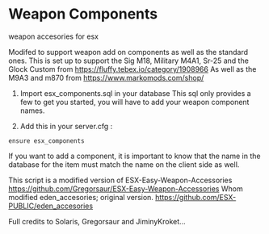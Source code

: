 # Weapon Components
weapon accesories for esx

Modifed to support weapon add on components as well as the standard ones.
This is set up to support the Sig M18, Military M4A1, Sr-25 and the Glock Custom from https://fluffy.tebex.io/category/1908966
As well as the M9A3 and m870 from https://www.markomods.com/shop/

1) Import esx_components.sql in your database
    This sql only provides a few to get you started, you will have to add your weapon component names. 

2) Add this in your server.cfg :

```
ensure esx_components
```

If you want to add a component, it is important to know that the name in the database for the item must match the name on the client side as well.

This script is a modified version of ESX-Easy-Weapon-Accessories https://github.com/Gregorsaur/ESX-Easy-Weapon-Accessories
Whom modified eden_accesories;  original version. https://github.com/ESX-PUBLIC/eden_accesories


Full credits to Solaris, Gregorsaur and JiminyKroket...

